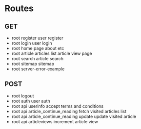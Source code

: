 # Routes

## GET

- root register             user register
- root login                user login
- root                      home page
                            about etc
- root article              articles list
                            article view page
- root search               article search
- root sitemap              sitemap
- root server-error-example

## POST

- root logout
- root auth                                 user auth
- root api userinfo                         accept terms and conditions
- root api article_continue_reading         fetch visited articles list
- root api article_continue_reading update  update visited article
- root api articleviews                     increment article view
